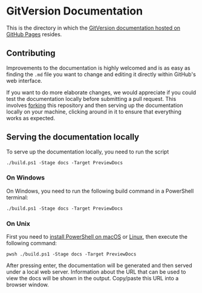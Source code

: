 # GitVersion Documentation

This is the directory in which the [GitVersion documentation hosted on GitHub
Pages][gitversion.net] resides.

## Contributing

Improvements to the documentation is highly welcomed and is as easy
as finding the `.md` file you want to change and editing it directly within
GitHub's web interface.

If you want to do more elaborate changes, we would appreciate if you could test
the documentation locally before submitting a pull request. This involves
[forking][forking] this repository and then serving up the documentation locally
on your machine, clicking around in it to ensure that everything works as
expected.

## Serving the documentation locally

To serve up the documentation locally, you need to run the script

```shell
./build.ps1 -Stage docs -Target PreviewDocs
```

### On Windows

On Windows, you need to run the following build command in a PowerShell
terminal:

```shell
./build.ps1 -Stage docs -Target PreviewDocs
```

### On Unix

First you need to [install PowerShell on macOS][ps-mac] or [Linux][ps-linux],
then execute the following command:

```shell
pwsh ./build.ps1 -Stage docs -Target PreviewDocs
```

After pressing enter, the documentation will be generated and then served under
a local web server.  Information about the URL that can be used to view the docs
will be shown in the output.  Copy/paste this URL into a browser window.

[gitversion.net]: https://gitversion.net/
[forking]: https://guides.github.com/activities/forking/
[ps-mac]: https://docs.microsoft.com/en-us/powershell/scripting/install/installing-powershell-core-on-macos?view=powershell-7.1
[ps-linux]: https://docs.microsoft.com/en-us/powershell/scripting/install/installing-powershell-core-on-linux?view=powershell-7.1
